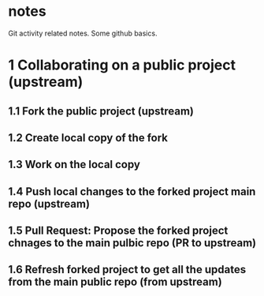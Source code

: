 # notes
Git activity related notes. Some github basics.

# 1 Collaborating on a public project (upstream)

## 1.1 Fork the public project (upstream)

## 1.2 Create local copy of the fork

## 1.3 Work on the local copy

## 1.4 Push local changes to the forked project main repo (upstream)

## 1.5 Pull Request: Propose the forked project chnages to the main pulbic repo (PR to upstream)

## 1.6 Refresh forked project to get all the updates from the main public repo (from upstream)
